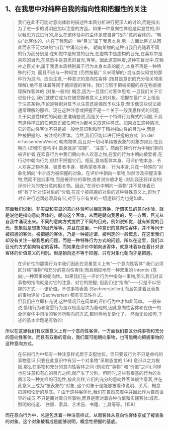 <h2>1、在我思中对纯粹自我的指向性和把握性的关注</h2><blockquote data-pid="xsJKGrcM">我们在此不可能对意向体验的描述性本质分析进行更深人的讨论,而是指出为了进一步的说明应加以注意的方面。如果一种意向性体验是实显性的,即以我思方式进行的,那么在该体验中的主体是使自身“指向”意向客体的。“朝向”此客体的、内在于我思的一种“目光”属于我思本身,另一方面此目光从因此而永不可欠缺的“自我”中涌流出来。 朝向某物的这种自我目光随着不同的行为而分别是:在知觉中是知觉的目光,在虚构中是虚构的目光,在喜欢中是喜欢的目光,在意愿中是意愿的目光,等等。因此这意味着,这种在目光中,在精神之目光中,属于我思本质特别属于行为本身本质的能力,本身不再是一种特殊的行为, 而且不应与一种知觉 (仍然按最广义来理解的) 或与类似知觉的那种行为混同。应当注意,一种意识的意向性客体 (按其是意识的充分相关物来理解),绝不意味着等同于被把握的客体。我们习惯于把被把握的存在物直接理解作客体的 (对象一般的) 概念,因为一旦我们对客体思考,一旦我们关于它说些什么,我们就使它成为在被把握者意义上的对象。把握在最广义上相当于注意某物,不论是特别对其予以注意还是偶然予以注意:至少像这些说法被通常理解的那样。现在这种注意或把握不是一个关于一般我思样式的问题,关于实显性样式的问题;更准确些说,而是关于一个特殊行为样式的问题,不具有这种样式的任何意识或任何行为都可采取这种样式。如果发生这种情况,它的意向性客体不只是被一般地意识到和存于精神指向性的目光中,而是一种被把握的、被注视的客体。当然,我们只能以进行把握的方式（in der erfassendenWeise) 朝向物体,而且对一切可单纯被表象的对象亦如此:在此朝向 (即使在虚构中) 自身就是“把握”、“注意”。然而在评价行为中我们朝向被评价者,在欢喜行为中我们朝向令人欢喜之物,在爱的行为中朝向被爱者,在行动中朝向行为,但并不把握它们。相反,意向客体本身、可评价物本身、令人欢喜之物本身、被爱者本身、被希望者本身、 行为本身,只在一特殊的“对象化朝向”中才成为被把握的对象。在评价中朝向一事物,当然涉及把握该事物;然而不是纯事物,而是被评价的事物,或者说价值才是 (对此我还将详谈的) 评价行为的充分意向相关物。因此,“在评价中朝向一事物”并不意味着已经“有了针对该对象的”价值,在这个被把握的对象的这种特殊意义上,即为了对它进行述谓必须具有它,对于与它有关的一切逻辑行为也是如此。</blockquote><p data-pid="aarUDe-0">前面我们说到，非实显和实显的意向体验可以相互转换，所谓实显的意向体验，就是说他是指向意向客体的，朝向这个客体，从而是朝向我思的，另一方面，目光从自我中涌现出来。不同的意向方式提供了不同的目光，例如说知觉，就有知觉的目光，想象就是想象的目光等等。并且在这里，一种意识的意向性客体，并不等同于被把握的客体。被把握的客体，乃是一种被述谓，被判定的一般概念，在这里我们却没有关注一般我思的问题，而是一种特殊行为方式的问题。所以在这里，我们以目光的方式朝向特定的客体。而如果在评价中朝向该客体，就意味着存在着针对该客体的价值意义的判别。但是朝向还不等于把握，只有对象化朝向才是把握。</p><blockquote data-pid="pbjksov1">在评价性的那类行为中我们因此在双重意义上有“一个意向性客体”:我们必须区分纯“事物”和充分的意向性客体;而且相应地有一种双重的 intentio (意向),一种双重的朝向性。如果我们在一评价行为中指向一事物,那么我们对该事物的指向就是对它的注意、对它的把握; 但我们也“指向”——只是不以把握的方式——该价值。不仅事物表象 (Sachvorstellen),而且包含着此表象的事物评价 (Sachwerten) 都有实显性样式。<br>但我们应立即补充说,这种情况只在简单的评价行为中才如此简单。 一般来说,情绪行为和意愿行为是以较高层次为基础的,因此意向性客体和在统一的全体客体中包括的客体所朝向的方式,都同样地复杂化了。 然而无论如何,下述的基本命题是有效的:</blockquote><p data-pid="Dwyp64Cs">所以在这里我们有双重意义上有一个意向性客体，一方面我们要区分纯事物和充分的意向性客体。而且有双重的意向，我们既可能朝向事物，也可能朝向把握事物的这种意向方式。</p><blockquote data-pid="B5E7NLln">在任何行为中都有一种注意样式居于支配地位。但只要该行为不只是单纯的事物意识,只要在此意识中有另一个对事物“采取态度的 156] 意识以之为根据,那么在事物和充分的意向性客体之间 (例如在“事物” 和“价值”之间),同样也在注意和有心的目光之间,就产生了分别。但同时,这些有根基的行为的本质涉及一种变样的可能性,按此变样,它们的充分的意向性客体被注意着,并在此意义上成为“被表象的”对象, 这个对象于是能够被看作说明、关系、概念把握和论断的基底。7 由于这种客体化,我们在自然态度中并因此作为自然世界的成员,不只是面对着自然事物,而且是面对着各种价值和实践客体:城市、照明的街道、 住房、家具、艺术品、书籍、工具等等。[158]</blockquote><p data-pid="qPGtFaKX">而在意向行为中，总是包含着一种注意样式，从而客体从意向性客体变成了被表象的对象。这个对象被看成是能够说明，概念性把握的基底。</p><p></p><p></p><p></p><p></p><p></p><p></p><p></p><p></p><p></p><p></p><p></p><p></p><p></p><p></p><p></p>